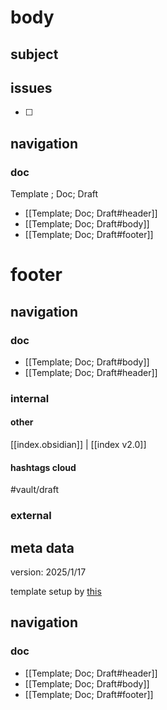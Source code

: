 
# body

## subject

## issues

- [ ] 


## navigation 
### doc
Template ; Doc; Draft
- [[Template; Doc; Draft#header]]
- [[Template; Doc; Draft#body]]
- [[Template; Doc; Draft#footer]]

# footer

## navigation

### doc 

- [[Template; Doc; Draft#body]]
- [[Template; Doc; Draft#header]]
### internal
#### other
[[index.obsidian]] | [[index v2.0]] 

#### hashtags cloud

#vault/draft

### external

## meta data

version: 2025/1/17

template setup by [this](https://help.obsidian.md/web-clipper/variables)

## navigation

### doc 
- [[Template; Doc; Draft#header]]
- [[Template; Doc; Draft#body]]
- [[Template; Doc; Draft#footer]]




